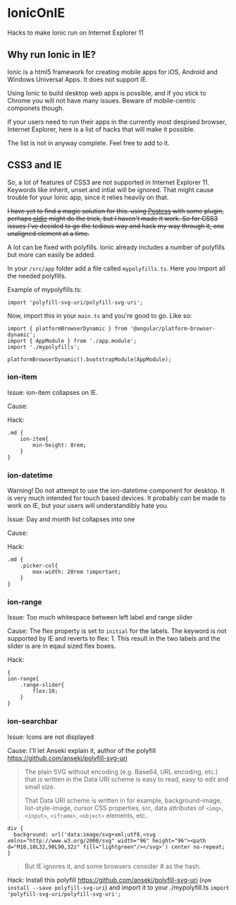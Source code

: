 # IonicOnIE
Hacks to make Ionic run on Internet Explorer 11

## Why run Ionic in IE?

Ionic is a html5 framework for creating mobile apps for iOS, Android and Windows Universal Apps. It does not support IE.

Using Ionic to build desktop web apps is possible, and if you stick to Chrome you will not have many issues. Beware of mobile-centric componets though.

If your users need to run their apps in the currently most despised browser,  Internet Explorer, here is a list of hacks that will make it possible.

The list is not in anyway complete. Feel free to add to it.

## CSS3 and IE

So, a lot of features of CSS3 are not supported in Internet Explorer 11. Keywords like inherit, unset and intial will be ignored. That might cause trouble for your Ionic app, since it relies heavily on that.

~~I have yet to find a magic solution for this. using [Postcss](http://postcss.org) with some plugin, perhaps [oldie](https://github.com/jonathantneal/oldie) might do the trick, but I haven't made it work. So for CSS3 issues I've decided to go the tedious way and hack my way through it, one unaligned element at a time.~~

A lot can be fixed with polyfills. Ionic already includes a number of polyfills but more can easily be added.

In your `/src/app` folder add a file called `mypolyfills.ts`. Here you import all the needed polyfills.

Example of mypolyfills.ts:

```
import 'polyfill-svg-uri/polyfill-svg-uri';
```

Now, import this in your `main.ts` and you're good to go. Like so:

```
import { platformBrowserDynamic } from '@angular/platform-browser-dynamic';
import { AppModule } from './app.module';
import './mypolyfills';

platformBrowserDynamic().bootstrapModule(AppModule);
```


### ion-item
Issue: ion-item collapses on IE. 

Cause:

Hack:

```
.md {
    ion-item{
        min-height: 8rem;
    }
}
```

### ion-datetime

Warning! Do not attempt to use the ion-datetime component for desktop. It is very much intended for touch based devices. It probably _can_ be made to work on IE, but your users will understandibly hate you.

Issue: Day and month list collapses into one

Cause:

Hack:

```
.md {
    .picker-col{
        max-width: 20rem !important;
    }
}
```

### ion-range

Issue: Too much whitespace between left label and range slider

Cause: The flex property is set to `initial` for the labels. The keyword is not supported by IE and reverts to flex: 1. This result in the two labels and the slider is are in eqaul sized flex boxes.

Hack:

```
{
ion-range{
    .range-slider{
        flex:10;
    }
}
```


### ion-searchbar

Issue: Icons are not displayed

Cause: I'll let Anseki explain it, author of the polyfill https://github.com/anseki/polyfill-svg-uri

>The plain SVG without encoding (e.g. Base64, URL encoding, etc.) that is written in the Data URI scheme is easy to read, easy to edit and small size.
>
>That Data URI scheme is written in for example, background-image, list-style-image, cursor CSS properties, src, data attributes of `<img>`, `<input>`, `<iframe>`, `<object>` elements, etc..
>
```
div {
  background: url('data:image/svg+xml;utf8,<svg xmlns="http://www.w3.org/2000/svg" width="96" height="96"><path d="M10,10L32,90L90,32z" fill="lightgreen"/></svg>') center no-repeat;
}
```
>But IE ignores it, and some browsers consider # as the hash.

Hack: Install this polyfill https://github.com/anseki/polyfill-svg-uri (`npm install --save polyfill-svg-uri`) and import it to your ./mypolyfill.ts `import 'polyfill-svg-uri/polyfill-svg-uri';` 


